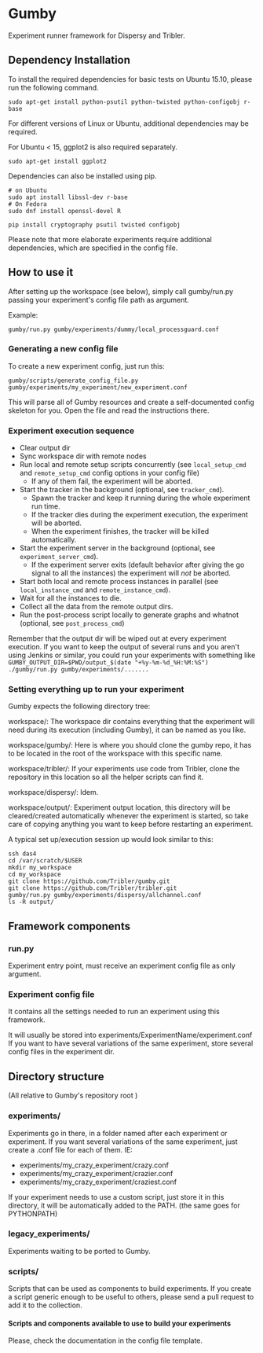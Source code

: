 Gumby
=====


Experiment runner framework for Dispersy and Tribler.

## Dependency Installation ##
To install the required dependencies for basic tests on Ubuntu 15.10, please run the following command.
```
sudo apt-get install python-psutil python-twisted python-configobj r-base
```
For different versions of Linux or Ubuntu, additional dependencies may be required.

For Ubuntu < 15, ggplot2 is also required separately.
```
sudo apt-get install ggplot2
```

Dependencies can also be installed using pip.
```
# on Ubuntu
sudo apt install libssl-dev r-base
# On Fedora
sudo dnf install openssl-devel R

pip install cryptography psutil twisted configobj
```

Please note that more elaborate experiments require additional dependencies, which are specified in the config file.

## How to use it ##

After setting up the workspace (see below), simply call gumby/run.py passing your experiment's config file path as argument.

Example:

```
gumby/run.py gumby/experiments/dummy/local_processguard.conf
```

### Generating a new config file ###

To create a new experiment config, just run this:

```
gumby/scripts/generate_config_file.py gumby/experiments/my_experiment/new_experiment.conf
```

 This will parse all of Gumby resources and create a self-documented config skeleton for you. Open the file and read the
 instructions there.

### Experiment execution sequence ###

 * Clear output dir
 * Sync workspace dir with remote nodes
 * Run local and remote setup scripts concurrently (see `local_setup_cmd` and `remote_setup_cmd` config options in your
   config file)
   * If any of them fail, the experiment will be aborted.
 * Start the tracker in the background (optional, see `tracker_cmd`).
   * Spawn the tracker and keep it running during the whole experiment run time.
   * If the tracker dies during the experiment execution, the experiment will be aborted.
   * When the experiment finishes, the tracker will be killed automatically.
 * Start the experiment server in the background (optional, see `experiment_server_cmd`).
   * If the experiment server exits (default behavior after giving the go signal to all the instances) the experiment
     will _not_ be aborted.
 * Start both local and remote process instances in parallel (see `local_instance_cmd` and `remote_instance_cmd`).
 * Wait for all the instances to die.
 * Collect all the data from the remote output dirs.
 * Run the post-process script locally to generate graphs and whatnot (optional, see `post_process_cmd`)

Remember that the output dir will be wiped out at every experiment execution.  If you want to keep the output of several
runs and you aren't using Jenkins or similar, you could run your experiments with something like
`GUMBY_OUTPUT_DIR=$PWD/output_$(date "+%y-%m-%d_%H:%M:%S") ./gumby/run.py gumby/experiments/.......`

### Setting everything up to run your experiment ###

Gumby expects the following directory tree:

workspace/: The workspace dir contains everything that the experiment will need during its execution (including Gumby),
it can be named as you like.

workspace/gumby/: Here is where you should clone the gumby repo, it has to be located in the root of the workspace with
this specific name.

workspace/tribler/: If your experiments use code from Tribler, clone the repository in this location so all the helper
scripts can find it.

workspace/dispersy/: Idem.

workspace/output/: Experiment output location, this directory will be cleared/created automatically whenever the
experiment is started, so take care of copying anything you want to keep before restarting an experiment.

A typical set up/execution session up would look similar to this:

```
ssh das4
cd /var/scratch/$USER
mkdir my_workspace
cd my_workspace
git clone https://github.com/Tribler/gumby.git
git clone https://github.com/Tribler/tribler.git
gumby/run.py gumby/experiments/dispersy/allchannel.conf
ls -R output/
```

## Framework components ##

### run.py ###

Experiment entry point, must receive an experiment config file as only argument.

### Experiment config file ###

It contains all the settings needed to run an experiment using this framework.

It will usually be stored into experiments/ExperimentName/experiment.conf
If you want to have several variations of the same experiment, store several config files in the experiment dir.

## Directory structure ##

(All relative to Gumby's repository root )

### experiments/ ###

Experiments go in there, in a folder named after each experiment or experiment.
If you want several variations of the same experiment, just create a .conf file for each of them. IE:
 * experiments/my_crazy_experiment/crazy.conf
 * experiments/my_crazy_experiment/crazier.conf
 * experiments/my_crazy_experiment/craziest.conf

If your experiment needs to use a custom script, just store it in this directory, it will be automatically added to
the PATH. (the same goes for PYTHONPATH)

### legacy_experiments/ ###

Experiments waiting to be ported to Gumby.

### scripts/ ###

Scripts that can be used as components to build experiments.
If you create a script generic enough to be useful to others, please send a pull request to add it to the collection.

#### Scripts and components available to use to build your experiments ####

Please, check the documentation in the config file template.
